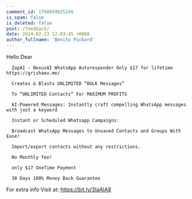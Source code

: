 ```yaml
---
comment_id: 1708689825290
is_spam: false
is_deleted: false
post: /feedback/
date: 2024-02-23 12:03:45 +0000
author_fullname: 'Benito Pickard'
---
```


Hello Dear

      ZapAI - NexusAI WhatsApp Autoresponder Only $17 for lifetime https://grishaev.me/

      Creates & Blasts UNLIMITED “BULK Messages”
       
      To “UNLIMITED Contacts” For MAXIMUM PROFITS

      AI-Powered Messages: Instantly craft compelling WhatsApp messages with just a keyword

      Instant or Scheduled Whatsapp Campaigns:

      Broadcast WhatsApp Messages to Unsaved Contacts and Groups With Ease!

      Import/export contacts without any restrictions.      

      No Monthly fee!
      
      only $17 OneTime Payment     
     
      30 Days 100% Money Back Guarantee

      

For extra info  Visit at: https://bit.ly/3IaAlA8


